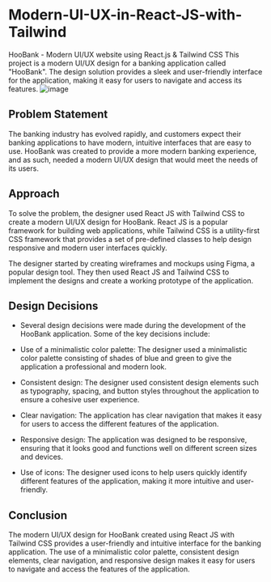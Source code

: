 # Modern-UI-UX-in-React-JS-with-Tailwind
HooBank - Modern UI/UX website using React.js &amp; Tailwind CSS
This project is a modern UI/UX design for a banking application called "HooBank". The design solution provides a sleek and user-friendly interface for the application, making it easy for users to navigate and access its features.
![image](https://user-images.githubusercontent.com/76703169/230802526-d7369730-a896-4a1d-b479-8a5e9024e21c.png)

## Problem Statement
The banking industry has evolved rapidly, and customers expect their banking applications to have modern, intuitive interfaces that are easy to use. HooBank was created to provide a more modern banking experience, and as such, needed a modern UI/UX design that would meet the needs of its users.

## Approach
To solve the problem, the designer used React JS with Tailwind CSS to create a modern UI/UX design for HooBank. React JS is a popular framework for building web applications, while Tailwind CSS is a utility-first CSS framework that provides a set of pre-defined classes to help design responsive and modern user interfaces quickly.

The designer started by creating wireframes and mockups using Figma, a popular design tool. They then used React JS and Tailwind CSS to implement the designs and create a working prototype of the application.

## Design Decisions
- Several design decisions were made during the development of the HooBank application. Some of the key decisions include:

- Use of a minimalistic color palette: The designer used a minimalistic color palette consisting of shades of blue and green to give the application a professional and modern look.

- Consistent design: The designer used consistent design elements such as typography, spacing, and button styles throughout the application to ensure a cohesive user experience.

- Clear navigation: The application has clear navigation that makes it easy for users to access the different features of the application.

- Responsive design: The application was designed to be responsive, ensuring that it looks good and functions well on different screen sizes and devices.

- Use of icons: The designer used icons to help users quickly identify different features of the application, making it more intuitive and user-friendly.

## Conclusion
The modern UI/UX design for HooBank created using React JS with Tailwind CSS provides a user-friendly and intuitive interface for the banking application. The use of a minimalistic color palette, consistent design elements, clear navigation, and responsive design makes it easy for users to navigate and access the features of the application.
